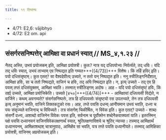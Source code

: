 ```yaml
---
title: १९ टिप्पण्यः

---
```

- 4/71: E2,6: vājibhyo
- 4/72: E2 om. api

____________________________________________


## संसर्गरसनिष्पत्तेर् आमिक्षा वा प्रधानं स्यात् // MS_४,१.२३ //

नैतद् अस्ति, उभयं प्रयोजकम् इति, आमिक्षा प्रयोक्त्री। कुतः? नात्र यद् दधिपयोभ्यः निर्वर्त्यते, तद् धविः। यदि तद् धविः स्यात्, उभयं ताभ्याम् एव निष्पद्यत इति गम्यत+++({4/73})+++ विशेषः। किं तर्हि हविर् इति। पयो दधिसंसृष्टम्। कुत एतत्? सा वैश्वदेवीत्य् उच्यते, न ततो यन् निष्पद्यत इति।
ननु स्त्रीलिङ्गनिर्देशात्, आमिक्षा हविः, सा च ततो निष्पद्यते, वाजिनं च हविः, तद् अपि निष्पद्यत इति। न, इत्य् उच्यते - तद् एव हि पयस् तप्तं दधिसंयुक्तम्, आमिक्षा भवति। तस्मात् स्त्रीलिङ्गम् अदोषः। आह - यदि पयो दधिसंसृष्टं हविः, किं तर्ह्य् उच्यते, आमिक्षा प्रयोजिकेति। उच्यते [४५०]+++({4/74})+++ - आमिक्षायां दधिपयसी विद्येते, न वार्जिने। कथम् अवगम्यते? संसर्गसनिष्पत्तेः, तत्र हि दधिपयसोः संसृष्टयो रस उपलभ्यते, तेन तत्र दधिपयसी इत्य् अनुमानं भवति, वाजिने तिक्तकटुको रसः।
आह, तप्ते पयसि दधन्य् आनीयमान उभयं भवति, दध्ना च पयः संसृज्यते वाजिनाच् च विविच्यते। तत्र संसर्गश् चिकीर्षितः, न विवेक इति। कुत एतत्? उच्यते - शाब्दः संसर्गो दध्ना, अशाब्दो वाजिनेन विवेकः पयस इति, सर्वनाम च पूर्वोक्तेन शब्देनैकवाक्यतां याति। इतरस्मिन् पक्षे पयसि दध्यानयनं वाजिनविवेकलक्षणार्थं स्यात्, श्रुतिलक्षणाविशये च श्रुतिर् न्याय्या। तस्माद् आमिक्षार्थं दध्यानयनम्, आमिक्षाशब्दश् चात्रानुवादः, आमिक्षैव सा भवति, यत्र तप्ते पयसि दध्यानीयते। तस्माद् आमिक्षिका प्रयोक्त्री, वाजिनम् अप्रयोजकम् इति।